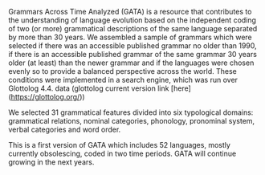 Grammars Across Time Analyzed (GATA) is a resource that contributes to the understanding of language evolution based on the independent coding of two (or more) grammatical descriptions of the same language separated by more than 30 years. We assembled a sample of grammars which were selected if there was an accessible published grammar no older than 1990, if there is an accessible published grammar of the same grammar 30 years older (at least) than the newer grammar and if the languages were chosen evenly so to provide a balanced perspective across the world. These conditions were implemented in a search engine, which was run over Glottolog 4.4. data (glottolog current version link [here] (https://glottolog.org/))

We selected 31 grammatical features divided into six typological domains: grammatical relations, nominal categories, phonology, pronominal system, verbal categories and word order.

This is a first version of GATA which includes 52 languages, mostly currently obsolescing, coded in two time periods. GATA will continue growing in the next years. 